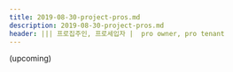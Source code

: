 ```yaml
---
title: 2019-08-30-project-pros.md
description: 2019-08-30-project-pros.md
header: ||| 프로집주인, 프로세입자 |  pro owner, pro tenant 
---
```


(upcoming)
